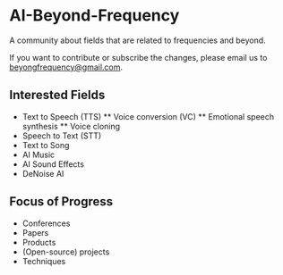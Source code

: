 # AI-Beyond-Frequency
A community about fields that are related to frequencies and beyond.

If you want to contribute or subscribe the changes, please email us to beyongfrequency@gmail.com.

## Interested Fields
- Text to Speech (TTS)
** Voice conversion (VC)
** Emotional speech synthesis
** Voice cloning
- Speech to Text (STT)
- Text to Song
- AI Music
- AI Sound Effects
- DeNoise AI

## Focus of Progress
- Conferences
- Papers
- Products
- (Open-source) projects
- Techniques
